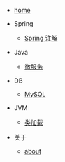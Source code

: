 * [home](README.md)

* Spring
  * [Spring 注解](spring/7Annotation.md)
  
* Java
  * [微服务](Java/MicroService.md)
  
* DB
  * [MySQL](DB/mysql.md)
  
* JVM
  * [类加载](JVM/02_ClassLoad.md)
  
* 关于
  * [about](about/about.md)
